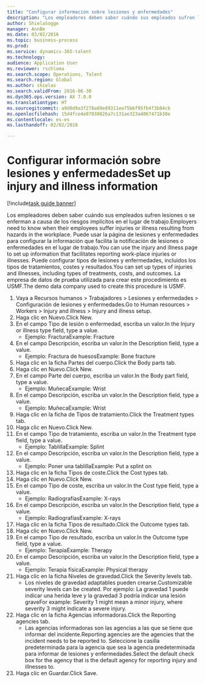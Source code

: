 ```yaml
--- 
title: "Configurar información sobre lesiones y enfermedades"
description: "Los empleadores deben saber cuándo sus empleados sufren lesiones o se enferman a causa de los riesgos implícitos en el lugar de trabajo."
author: ShielaSogge
manager: AnnBe
ms.date: 03/02/2016
ms.topic: business-process
ms.prod: 
ms.service: dynamics-365-talent
ms.technology: 
audience: Application User
ms.reviewer: rschloma
ms.search.scope: Operations, Talent
ms.search.region: Global
ms.author: shielas
ms.search.validFrom: 2016-06-30
ms.dyn365.ops.version: AX 7.0.0
ms.translationtype: HT
ms.sourcegitcommit: a9d0d9a3f278a09e89311ee75b6f95fb4f3b04cb
ms.openlocfilehash: 15d4fce4e07030826a7c131ae323a4067471b38e
ms.contentlocale: es-es
ms.lasthandoff: 02/02/2018

---
```

# <a name="set-up-injury-and-illness-information"></a><span data-ttu-id="aef90-103">Configurar información sobre lesiones y enfermedades</span><span class="sxs-lookup"><span data-stu-id="aef90-103">Set up injury and illness information</span></span>

[!include[task guide banner](../../includes/task-guide-banner.md)]

<span data-ttu-id="aef90-104">Los empleadores deben saber cuándo sus empleados sufren lesiones o se enferman a causa de los riesgos implícitos en el lugar de trabajo.</span><span class="sxs-lookup"><span data-stu-id="aef90-104">Employers need to know when their employees suffer injuries or illness resulting from hazards in the workplace.</span></span> <span data-ttu-id="aef90-105">Puede usar la página de lesiones y enfermedades para configurar la información que facilita la notificación de lesiones o enfermedades en el lugar de trabajo.</span><span class="sxs-lookup"><span data-stu-id="aef90-105">You can use the injury and illness page to set up information that facilitates reporting work-place injuries or illnesses.</span></span> <span data-ttu-id="aef90-106">Puede configurar tipos de lesiones y enfermedades, incluidos los tipos de tratamientos, costes y resultados.</span><span class="sxs-lookup"><span data-stu-id="aef90-106">You can set up types of injuries and illnesses, including types of treatments, costs, and outcomes.</span></span> <span data-ttu-id="aef90-107">La empresa de datos de prueba utilizada para crear este procedimiento es USMF.</span><span class="sxs-lookup"><span data-stu-id="aef90-107">The demo data company used to create this procedure is USMF.</span></span>

1. <span data-ttu-id="aef90-108">Vaya a Recursos humanos > Trabajadores > Lesiones y enfermedades > Configuración de lesiones y enfermedades.</span><span class="sxs-lookup"><span data-stu-id="aef90-108">Go to Human resources > Workers > Injury and illness > Injury and illness setup.</span></span>
2. <span data-ttu-id="aef90-109">Haga clic en Nuevo.</span><span class="sxs-lookup"><span data-stu-id="aef90-109">Click New.</span></span>
3. <span data-ttu-id="aef90-110">En el campo Tipo de lesión o enfermedad, escriba un valor.</span><span class="sxs-lookup"><span data-stu-id="aef90-110">In the Injury or illness type field, type a value.</span></span>
    * <span data-ttu-id="aef90-111">Ejemplo: Fractura</span><span class="sxs-lookup"><span data-stu-id="aef90-111">Example: Fracture</span></span>  
4. <span data-ttu-id="aef90-112">En el campo Descripción, escriba un valor.</span><span class="sxs-lookup"><span data-stu-id="aef90-112">In the Description field, type a value.</span></span>
    * <span data-ttu-id="aef90-113">Ejemplo: Fractura de huesos</span><span class="sxs-lookup"><span data-stu-id="aef90-113">Example: Bone fracture</span></span>  
5. <span data-ttu-id="aef90-114">Haga clic en la ficha Partes del cuerpo.</span><span class="sxs-lookup"><span data-stu-id="aef90-114">Click the Body parts tab.</span></span>
6. <span data-ttu-id="aef90-115">Haga clic en Nuevo.</span><span class="sxs-lookup"><span data-stu-id="aef90-115">Click New.</span></span>
7. <span data-ttu-id="aef90-116">En el campo Parte del cuerpo, escriba un valor.</span><span class="sxs-lookup"><span data-stu-id="aef90-116">In the Body part field, type a value.</span></span>
    * <span data-ttu-id="aef90-117">Ejemplo: Muñeca</span><span class="sxs-lookup"><span data-stu-id="aef90-117">Example: Wrist</span></span>  
8. <span data-ttu-id="aef90-118">En el campo Descripción, escriba un valor.</span><span class="sxs-lookup"><span data-stu-id="aef90-118">In the Description field, type a value.</span></span>
    * <span data-ttu-id="aef90-119">Ejemplo: Muñeca</span><span class="sxs-lookup"><span data-stu-id="aef90-119">Example: Wrist</span></span>  
9. <span data-ttu-id="aef90-120">Haga clic en la ficha de Tipos de tratamiento.</span><span class="sxs-lookup"><span data-stu-id="aef90-120">Click the Treatment types tab.</span></span>
10. <span data-ttu-id="aef90-121">Haga clic en Nuevo.</span><span class="sxs-lookup"><span data-stu-id="aef90-121">Click New.</span></span>
11. <span data-ttu-id="aef90-122">En el campo Tipo de tratamiento, escriba un valor.</span><span class="sxs-lookup"><span data-stu-id="aef90-122">In the Treatment type field, type a value.</span></span>
    * <span data-ttu-id="aef90-123">Ejemplo: Tablilla</span><span class="sxs-lookup"><span data-stu-id="aef90-123">Example: Splint</span></span>  
12. <span data-ttu-id="aef90-124">En el campo Descripción, escriba un valor.</span><span class="sxs-lookup"><span data-stu-id="aef90-124">In the Description field, type a value.</span></span>
    * <span data-ttu-id="aef90-125">Ejemplo: Poner una tablilla</span><span class="sxs-lookup"><span data-stu-id="aef90-125">Example: Put a splint on</span></span>  
13. <span data-ttu-id="aef90-126">Haga clic en la ficha Tipos de coste.</span><span class="sxs-lookup"><span data-stu-id="aef90-126">Click the Cost types tab.</span></span>
14. <span data-ttu-id="aef90-127">Haga clic en Nuevo.</span><span class="sxs-lookup"><span data-stu-id="aef90-127">Click New.</span></span>
15. <span data-ttu-id="aef90-128">En el campo Tipo de coste, escriba un valor.</span><span class="sxs-lookup"><span data-stu-id="aef90-128">In the Cost type field, type a value.</span></span>
    * <span data-ttu-id="aef90-129">Ejemplo: Radiografías</span><span class="sxs-lookup"><span data-stu-id="aef90-129">Example: X-rays</span></span>  
16. <span data-ttu-id="aef90-130">En el campo Descripción, escriba un valor.</span><span class="sxs-lookup"><span data-stu-id="aef90-130">In the Description field, type a value.</span></span>
    * <span data-ttu-id="aef90-131">Ejemplo: Radiografías</span><span class="sxs-lookup"><span data-stu-id="aef90-131">Example: X-rays</span></span>  
17. <span data-ttu-id="aef90-132">Haga clic en la ficha Tipos de resultado.</span><span class="sxs-lookup"><span data-stu-id="aef90-132">Click the Outcome types tab.</span></span>
18. <span data-ttu-id="aef90-133">Haga clic en Nuevo.</span><span class="sxs-lookup"><span data-stu-id="aef90-133">Click New.</span></span>
19. <span data-ttu-id="aef90-134">En el campo Tipo de resultado, escriba un valor.</span><span class="sxs-lookup"><span data-stu-id="aef90-134">In the Outcome type field, type a value.</span></span>
    * <span data-ttu-id="aef90-135">Ejemplo: Terapia</span><span class="sxs-lookup"><span data-stu-id="aef90-135">Example: Therapy</span></span>  
20. <span data-ttu-id="aef90-136">En el campo Descripción, escriba un valor.</span><span class="sxs-lookup"><span data-stu-id="aef90-136">In the Description field, type a value.</span></span>
    * <span data-ttu-id="aef90-137">Ejemplo: Terapia física</span><span class="sxs-lookup"><span data-stu-id="aef90-137">Example: Physical therapy</span></span>  
21. <span data-ttu-id="aef90-138">Haga clic en la ficha Niveles de gravedad.</span><span class="sxs-lookup"><span data-stu-id="aef90-138">Click the Severity levels tab.</span></span>
    * <span data-ttu-id="aef90-139">Los niveles de gravedad adaptables pueden crearse.</span><span class="sxs-lookup"><span data-stu-id="aef90-139">Customizable severity levels can be created.</span></span> <span data-ttu-id="aef90-140">Por ejemplo: La gravedad 1 puede indicar una herida leve y la gravedad 3 podría indicar una lesión grave</span><span class="sxs-lookup"><span data-stu-id="aef90-140">For example: Severity 1 might mean a minor injury, where severity 3 might indicate a severe injury.</span></span>  
22. <span data-ttu-id="aef90-141">Haga clic en la ficha Agencias informadoras.</span><span class="sxs-lookup"><span data-stu-id="aef90-141">Click the Reporting agencies tab.</span></span>
    * <span data-ttu-id="aef90-142">Las agencias informadoras son las agencias a las que se tiene que informar del incidente.</span><span class="sxs-lookup"><span data-stu-id="aef90-142">Reporting agencies are the agencies that the incident needs to be reported to.</span></span> <span data-ttu-id="aef90-143">Seleccione la casilla predeterminada para la agencia que sea la agencia predeterminada para informar de lesiones y enfermedades.</span><span class="sxs-lookup"><span data-stu-id="aef90-143">Select the default check box for the agency that is the default agency for reporting injury and illnesses to.</span></span>  
23. <span data-ttu-id="aef90-144">Haga clic en Guardar.</span><span class="sxs-lookup"><span data-stu-id="aef90-144">Click Save.</span></span>


